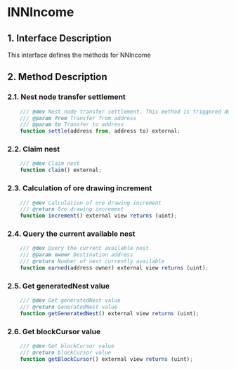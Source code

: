 # INNIncome

## 1. Interface Description
   This interface defines the methods for NNIncome

## 2. Method Description

### 2.1. Nest node transfer settlement

```javascript
    /// @dev Nest node transfer settlement. This method is triggered during nest node transfer and must be called by nest node contract
    /// @param from Transfer from address
    /// @param to Transfer to address
    function settle(address from, address to) external;
```

### 2.2. Claim nest

```javascript
    /// @dev Claim nest
    function claim() external;
```

### 2.3. Calculation of ore drawing increment

```javascript
    /// @dev Calculation of ore drawing increment
    /// @return Ore drawing increment
    function increment() external view returns (uint);
```

### 2.4. Query the current available nest

```javascript
    /// @dev Query the current available nest
    /// @param owner Destination address
    /// @return Number of nest currently available
    function earned(address owner) external view returns (uint);
```
    
### 2.5. Get generatedNest value

```javascript
    /// @dev Get generatedNest value
    /// @return GeneratedNest value
    function getGeneratedNest() external view returns (uint);
```

### 2.6. Get blockCursor value

```javascript
    /// @dev Get blockCursor value
    /// @return blockCursor value
    function getBlockCursor() external view returns (uint);
```